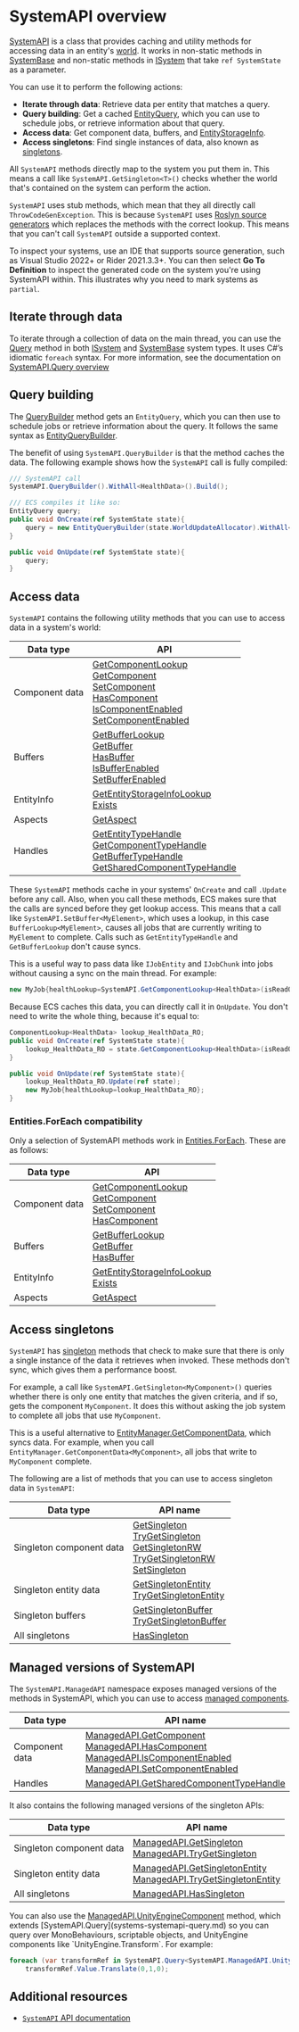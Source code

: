 # SystemAPI overview

[SystemAPI](xref:Unity.Entities.SystemAPI) is a class that provides caching and utility methods for accessing data in an entity's [world](concepts-worlds.md). It works in non-static methods in [SystemBase](systems-systembase.md) and non-static methods in [ISystem](systems-isystem.md) that take `ref SystemState` as a parameter. 

You can use it to perform the following actions:

* **Iterate through data**: Retrieve data per entity that matches a query.
* **Query building**: Get a cached [EntityQuery](systems-entityquery.md), which you can use to  schedule jobs, or retrieve information about that query.
* **Access data**: Get component data, buffers, and [EntityStorageInfo](xref:Unity.Entities.SystemAPI.GetEntityStorageInfoLookup).
* **Access singletons**: Find single instances of data, also known as [singletons](components-singleton.md).

All `SystemAPI` methods directly map to the system you put them in. This means a call like `SystemAPI.GetSingleton<T>()` checks whether the world that's contained on the system can perform the action.

`SystemAPI` uses stub methods, which mean that they all directly call `ThrowCodeGenException`. This is because `SystemAPI` uses [Roslyn source generators](https://learn.microsoft.com/en-us/dotnet/csharp/roslyn-sdk/source-generators-overview) which replaces the methods with the correct lookup. This means that you can't call `SystemAPI` outside a supported context.

To inspect your systems, use an IDE that supports source generation, such as Visual Studio 2022+ or Rider 2021.3.3+. You can then select **Go To Definition** to inspect the generated code on the system you're using SystemAPI within. This illustrates why you need to mark systems as `partial`.

## Iterate through data

To iterate through a collection of data on the main thread, you can use the [Query](xref:Unity.Entities.SystemAPI.Query*) method in both [ISystem](systems-isystem.md) and [SystemBase](systems-systembase.md) system types. It uses C#’s idiomatic `foreach` syntax. For more information, see the documentation on [SystemAPI.Query overview](systems-systemapi-query.md)

## Query building

The [QueryBuilder](xref:Unity.Entities.SystemAPI.QueryBuilder) method gets an `EntityQuery`, which you can then use to schedule jobs or retrieve information about the query. It follows the same syntax as [EntityQueryBuilder](systems-entityquery-create.md).

The benefit of using `SystemAPI.QueryBuilder` is that the method caches the data. The following example shows how the `SystemAPI` call is fully compiled:

```cs
/// SystemAPI call
SystemAPI.QueryBuilder().WithAll<HealthData>().Build();

/// ECS compiles it like so:
EntityQuery query;
public void OnCreate(ref SystemState state){
    query = new EntityQueryBuilder(state.WorldUpdateAllocator).WithAll<HealthData>().Build(ref state);
}

public void OnUpdate(ref SystemState state){
    query;
}
```

## Access data

`SystemAPI` contains the following utility methods that you can use to access data in a system's world:

|**Data type**|**API**|
|---|---|
|Component data|[GetComponentLookup](xref:Unity.Entities.SystemAPI.GetComponentLookup*)<br/>[GetComponent](xref:Unity.Entities.SystemAPI.GetComponent*)<br/>[SetComponent](xref:Unity.Entities.SystemAPI.SetComponent*)<br/>[HasComponent](xref:Unity.Entities.SystemAPI.HasComponent*)<br/>[IsComponentEnabled](xref:Unity.Entities.SystemAPI.IsComponentEnabled*)<br/>[SetComponentEnabled](xref:Unity.Entities.SystemAPI.SetComponentEnabled*)|
|Buffers|[GetBufferLookup](xref:Unity.Entities.SystemAPI.GetBufferLookup*)<br/>[GetBuffer](xref:Unity.Entities.SystemAPI.GetBuffer*)<br/>[HasBuffer](xref:Unity.Entities.SystemAPI.HasBuffer*)<br/>[IsBufferEnabled](xref:Unity.Entities.SystemAPI.IsBufferEnabled*)<br/>[SetBufferEnabled](xref:Unity.Entities.SystemAPI.SetBufferEnabled*)|
|EntityInfo|[GetEntityStorageInfoLookup](xref:Unity.Entities.SystemAPI.GetEntityStorageInfoLookup)<br/>[Exists](xref:Unity.Entities.SystemAPI.Exists*)|
|Aspects|[GetAspect](xref:Unity.Entities.SystemAPI.GetAspect*)|
|Handles|[GetEntityTypeHandle](xref:Unity.Entities.SystemAPI.GetEntityTypeHandle)<br/>[GetComponentTypeHandle](xref:Unity.Entities.SystemAPI.GetComponentTypeHandle*)<br/>[GetBufferTypeHandle](xref:Unity.Entities.SystemAPI.GetBufferTypeHandle*)<br/>[GetSharedComponentTypeHandle](xref:Unity.Entities.SystemAPI.GetSharedComponentTypeHandle*)|

These `SystemAPI` methods cache in your systems' `OnCreate` and call `.Update` before any call. Also, when you call these methods, ECS makes sure that the calls are synced before they get lookup access. This means that a call like `SystemAPI.SetBuffer<MyElement>`, which uses a lookup, in this case `BufferLookup<MyElement>`, causes all jobs that are currently writing to `MyElement` to complete. Calls such as `GetEntityTypeHandle` and `GetBufferLookup` don't cause syncs.

This is a useful way to pass data like `IJobEntity` and `IJobChunk` into jobs without causing a sync on the main thread. For example:

```cs
new MyJob{healthLookup=SystemAPI.GetComponentLookup<HealthData>(isReadOnly:true)};
```

Because ECS caches this data, you can directly call it in `OnUpdate`. You don't need to write the whole thing, because it's equal to:

```cs
ComponentLookup<HealthData> lookup_HealthData_RO;
public void OnCreate(ref SystemState state){
    lookup_HealthData_RO = state.GetComponentLookup<HealthData>(isReadOnly:true);
}

public void OnUpdate(ref SystemState state){
    lookup_HealthData_RO.Update(ref state);
    new MyJob{healthLookup=lookup_HealthData_RO};
}
```

### Entities.ForEach compatibility

Only a selection of SystemAPI methods work in [Entities.ForEach](iterating-data-entities-foreach.md). These are as follows:

|**Data type**|**API**|
|---|---|
|Component data|[GetComponentLookup](xref:Unity.Entities.SystemAPI.GetComponentLookup*)<br/>[GetComponent](xref:Unity.Entities.SystemAPI.GetComponent*)<br/>[SetComponent](xref:Unity.Entities.SystemAPI.SetComponent*)<br/>[HasComponent](xref:Unity.Entities.SystemAPI.HasComponent*)|
|Buffers|[GetBufferLookup](xref:Unity.Entities.SystemAPI.GetBufferLookup*)<br/>[GetBuffer](xref:Unity.Entities.SystemAPI.GetBuffer*)<br/>[HasBuffer](xref:Unity.Entities.SystemAPI.HasBuffer*)|
|EntityInfo|[GetEntityStorageInfoLookup](xref:Unity.Entities.SystemAPI.GetEntityStorageInfoLookup)<br/>[Exists](xref:Unity.Entities.SystemAPI.Exists*)|
|Aspects|[GetAspect](xref:Unity.Entities.SystemAPI.GetAspect*)|

## Access singletons

`SystemAPI` has [singleton](components-singleton.md) methods that check to make sure that there is only a single instance of the data it retrieves when invoked. These methods don't sync, which gives them a performance boost.

For example, a call like `SystemAPI.GetSingleton<MyComponent>()` queries whether there is only one entity that matches the given criteria, and if so, gets the component `MyComponent`. It does this without asking the job system to complete all jobs that use `MyComponent`.

This is a useful alternative to [EntityManager.GetComponentData](xref:Unity.Entities.EntityManager.GetComponentData*), which syncs data. For example, when you call `EntityManager.GetComponentData<MyComponent>`, all jobs that write to `MyComponent` complete. 

The following are a list of methods that you can use to access singleton data in `SystemAPI`: 

|**Data type**|**API name**|
|---|---|
|Singleton component data| [GetSingleton](xref:Unity.Entities.SystemAPI.GetSingleton*)<br/>[TryGetSingleton](xref:Unity.Entities.SystemAPI.TryGetSingleton*)<br/>[GetSingletonRW](xref:Unity.Entities.SystemAPI.GetSingletonRW*)<br/>[TryGetSingletonRW](xref:Unity.Entities.SystemAPI.TryGetSingletonRW*)<br/>[SetSingleton](xref:Unity.Entities.SystemAPI.SetSingleton*)|
|Singleton entity data| [GetSingletonEntity](xref:Unity.Entities.SystemAPI.GetSingletonEntity*)<br/>[TryGetSingletonEntity](xref:Unity.Entities.SystemAPI.TryGetSingletonEntity*)|
|Singleton buffers| [GetSingletonBuffer](xref:Unity.Entities.SystemAPI.GetSingletonBuffer*)<br/>[TryGetSingletonBuffer](xref:Unity.Entities.SystemAPI.TryGetSingletonBuffer*)|
|All singletons| [HasSingleton](xref:Unity.Entities.SystemAPI.HasSingleton*)|

## Managed versions of SystemAPI

The `SystemAPI.ManagedAPI` namespace exposes managed versions of the methods in SystemAPI, which you can use to access [managed components](components-managed.md).

|**Data type**|**API name**|
|---|---|
|Component data| [ManagedAPI.GetComponent](xref:Unity.Entities.SystemAPI.ManagedAPI.GetComponent*)<br/>[ManagedAPI.HasComponent](xref:Unity.Entities.SystemAPI.ManagedAPI.HasComponent*)<br/> [ManagedAPI.IsComponentEnabled](xref:Unity.Entities.SystemAPI.ManagedAPI.IsComponentEnabled*)<br/> [ManagedAPI.SetComponentEnabled](xref:Unity.Entities.SystemAPI.ManagedAPI.SetComponentEnabled*)|
|Handles| [ManagedAPI.GetSharedComponentTypeHandle](xref:Unity.Entities.SystemAPI.ManagedAPI.GetSharedComponentTypeHandle*)|

It also contains the following managed versions of the singleton APIs: 

|**Data type**|**API name**|
|---|---|
|Singleton component data| [ManagedAPI.GetSingleton](xref:Unity.Entities.SystemAPI.ManagedAPI.GetSingleton*)<br/>[ManagedAPI.TryGetSingleton](xref:Unity.Entities.SystemAPI.ManagedAPI.TryGetSingleton*)|
|Singleton entity data| [ManagedAPI.GetSingletonEntity](xref:Unity.Entities.SystemAPI.ManagedAPI.GetSingletonEntity*)<br/>[ManagedAPI.TryGetSingletonEntity](xref:Unity.Entities.SystemAPI.ManagedAPI.TryGetSingletonEntity*)|
|All singletons| [ManagedAPI.HasSingleton](xref:Unity.Entities.SystemAPI.ManagedAPI.HasSingleton*)|

You can also use the [ManagedAPI.UnityEngineComponent](xref:Unity.Entities.SystemAPI.ManagedAPI.UnityEngineComponent`1) method, which extends [SystemAPI.Query](systems-systemapi-query.md) so you can query over MonoBehaviours, scriptable objects, and UnityEngine components like `UnityEngine.Transform`. For example:

```cs
foreach (var transformRef in SystemAPI.Query<SystemAPI.ManagedAPI.UnityEngineComponent<Transform>>())
    transformRef.Value.Translate(0,1,0);
```

## Additional resources

* [`SystemAPI` API documentation](xref:Unity.Entities.SystemAPI)